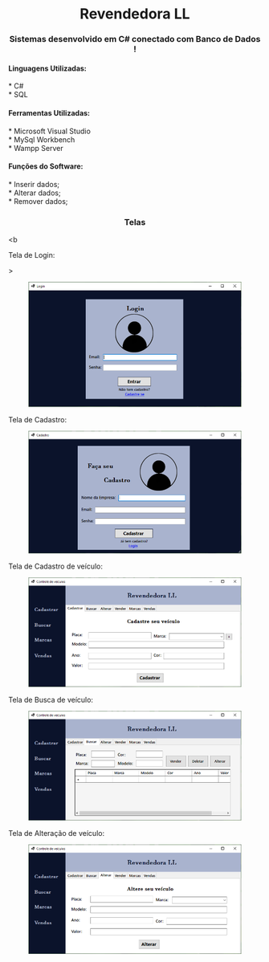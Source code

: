 <h1 align="center">Revendedora LL</h1>
<h3 align='center'>Sistemas desenvolvido em C# conectado com Banco de Dados !</h2>

<h4>Linguagens Utilizadas:</h3>
* C#
</br>
* SQL
</br>


<h4>Ferramentas Utilizadas:</h4>
* Microsoft Visual Studio
</br>
* MySql Workbench
</br>
* Wampp Server
</br>

<h4>Funções do Software:</h4>
* Inserir dados;
</br
* Listar dados;
</br>
* Alterar dados;
</br>
* Remover dados;
</br>

<h3 align='center'>Telas</h3>

<b<p padding-top = 50px>Tela de Login:</p>>
<figure>
  <img src="Revendedora/Prints/Login.PNG" alt="Login">
</figure>

<p padding-top = 30px, padding-bottom = 30px>Tela de Cadastro:</p>
<figure>
  <img src="Revendedora/Prints/Cadastro.PNG" alt="Cadastro">
</figure>

<p padding-top = 30px, padding-bottom = 30px>Tela de Cadastro de veículo:</p>
<figure>
  <img src="Revendedora/Prints/Cadastra_veiculo.PNG" alt="CadastraVeiculo">
</figure>

<p padding-top = 30px, padding-bottom = 30px>Tela de Busca de veículo:</p>
<figure>
  <img src="Revendedora/Prints/Busca_veiculo.PNG" alt="BuscaVeiculo">
</figure>

<p padding-top = 30px, padding-bottom = 30px>Tela de Alteração de veículo:</p>
<figure>
  <img src="Revendedora/Prints/Altera_veiculo.PNG" alt="AlteraVeiculo">
</figure>

